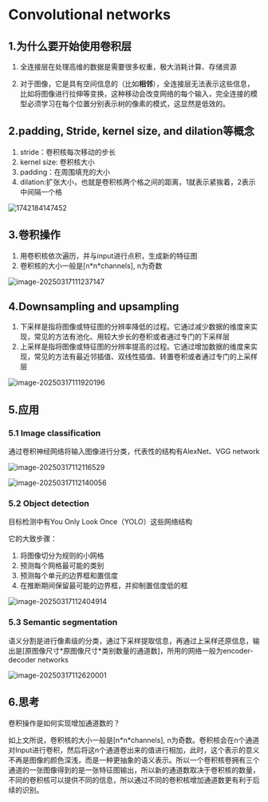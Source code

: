 # Convolutional networks

## 1.为什么要开始使用卷积层

1. 全连接层在处理高维的数据是需要很多权重，极大消耗计算、存储资源

2. 对于图像，它是具有空间信息的（比如**相邻**），全连接层无法表示这些信息，比如将图像进行拉伸等变换，这种移动会改变网络的每个输入，完全连接的模型必须学习在每个位置分别表示树的像素的模式，这显然是低效的。

## 2.padding, Stride, kernel size, and dilation等概念

1. stride：卷积核每次移动的步长
2. kernel size: 卷积核大小
3. padding：在周围填充的大小
4. dilation:扩张大小，也就是卷积核两个格之间的距离，1就表示紧挨着，2表示中间隔一个格

![1742184147452](../figure/image-20250317111026888.png)



## 3.卷积操作

1. 用卷积核依次遍历，并与input进行点积，生成新的特征图
2. 卷积核的大小一般是[n\*n\*channels], n为奇数

![image-20250317111237147](../figure/image-20250317111237147.png)

## 4.Downsampling and upsampling

1. 下采样是指将图像或特征图的分辨率降低的过程。它通过减少数据的维度来实现，常见的方法有池化、用较大步长的卷积或者通过专门的下采样层
2. 上采样是指将图像或特征图的分辨率提高的过程。它通过增加数据的维度来实现，常见的方法有最近邻插值、双线性插值、转置卷积或者通过专门的上采样层

![image-20250317111920196](../figure/image-20250317111920196.png)

## 5.应用

### 5.1 Image classification

通过卷积神经网络将输入图像进行分类，代表性的结构有AlexNet、VGG network

![image-20250317112116529](../figure/image-20250317112116529.png)

![image-20250317112140056](../figure/image-20250317112140056.png)

### 5.2 Object detection

目标检测中有You Only Look Once（YOLO）这些网络结构

它的大致步骤：

1. 将图像切分为规则的小网格
2. 预测每个网格最可能的类别
3. 预测每个单元的边界框和置信度
4. 在推断期间保留最可能的边界框，并抑制置信度低的框

![image-20250317112404914](../figure/image-20250317112404914.png)

### 5.3  Semantic segmentation

语义分割是进行像素级的分类，通过下采样提取信息，再通过上采样还原信息，输出是[原图像尺寸\*原图像尺寸\*类别数量的通道数]，所用的网络一般为encoder-decoder networks

![image-20250317112620001](../figure/image-20250317112620001.png)

## 6.思考

卷积操作是如何实现增加通道数的？

如上文所说，卷积核的大小一般是[n\*n\*channels], n为奇数。卷积核会在n个通道对Input进行卷积，然后将这n个通道卷出来的值进行相加，此时，这个表示的意义不再是图像的颜色深浅，而是一种更抽象的语义表示。所以一个卷积核卷拥有三个通道的一张图像得到的是一张特征图输出，所以新的通道数取决于卷积核的数量，不同的卷积核可以提供不同的信息，所以通过不同的卷积核增加通道数更有利于后续的识别。

